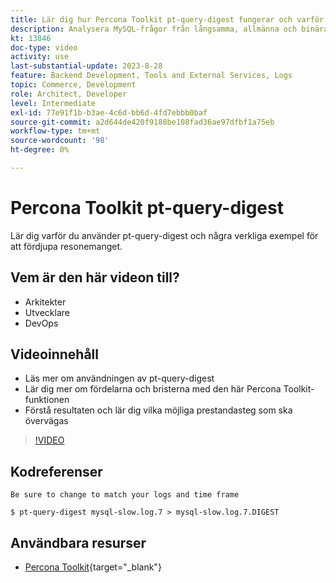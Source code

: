 ```yaml
---
title: Lär dig hur Percona Toolkit pt-query-digest fungerar och varför det används
description: Analysera MySQL-frågor från långsamma, allmänna och binära loggfiler. Den kan också analysera frågor från "SHOW PROCESSLIST" och MySQL-protokolldata från tcpdump.
kt: 13846
doc-type: video
activity: use
last-substantial-update: 2023-8-28
feature: Backend Development, Tools and External Services, Logs
topic: Commerce, Development
role: Architect, Developer
level: Intermediate
exl-id: 77e91f1b-b3ae-4c6d-bb6d-4fd7ebbb0baf
source-git-commit: a2d644de420f9188be108fad36ae97dfbf1a75eb
workflow-type: tm+mt
source-wordcount: '98'
ht-degree: 0%

---
```


# Percona Toolkit pt-query-digest

Lär dig varför du använder pt-query-digest och några verkliga exempel för att fördjupa resonemanget.

## Vem är den här videon till?

- Arkitekter
- Utvecklare
- DevOps

## Videoinnehåll

- Läs mer om användningen av pt-query-digest
- Lär dig mer om fördelarna och bristerna med den här Percona Toolkit-funktionen
- Förstå resultaten och lär dig vilka möjliga prestandasteg som ska övervägas

>[!VIDEO](https://video.tv.adobe.com/v/3423480?learn=on)

## Kodreferenser

```MYSQL
Be sure to change to match your logs and time frame

$ pt-query-digest mysql-slow.log.7 > mysql-slow.log.7.DIGEST
```

## Användbara resurser

- [Percona Toolkit](https://docs.percona.com/percona-toolkit/pt-query-digest.html){target="_blank"}

